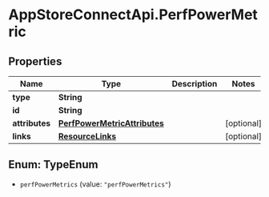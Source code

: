 # AppStoreConnectApi.PerfPowerMetric

## Properties

Name | Type | Description | Notes
------------ | ------------- | ------------- | -------------
**type** | **String** |  | 
**id** | **String** |  | 
**attributes** | [**PerfPowerMetricAttributes**](PerfPowerMetricAttributes.md) |  | [optional] 
**links** | [**ResourceLinks**](ResourceLinks.md) |  | [optional] 



## Enum: TypeEnum


* `perfPowerMetrics` (value: `"perfPowerMetrics"`)




